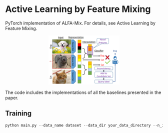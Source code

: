 # Active Learning by Feature Mixing
PyTorch implementation of ALFA-Mix. For details, see Active Learning by Feature Mixing.

<div align="center">
  <img width="45%" alt="ALFA-Mix" src="Img1.png">
</div>

The code includes the implementations of all the baselines presented in the paper.

## Training
```python
python main.py --data_name dataset --data_dir your_data_directory --n_init_lb 100 --n_query 100 --n_round 15 --learning_rate 0.001 --n_epoch 1000 --model mlp --strategy AlphaMixSampling --alpha_opt --alpha_closed_form_approx --alpha_cap 0.2
```
